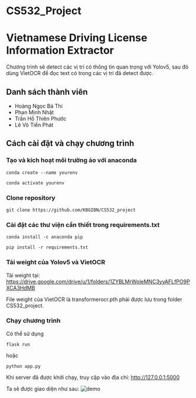 # CS532_Project
# Vietnamese Driving License Information Extractor

Chương trình sẽ detect các vị trí có thông tin quan trọng với Yolov5, sau đó dùng VietOCR để đọc text có trong các vị trí đã detect được.

## Danh sách thành viên
- Hoàng Ngọc Bá Thi
- Phan Minh Nhật
- Trần Hồ Thiên Phước
- Lê Võ Tiến Phát

## Cách cài đặt và chạy chương trình
### Tạo và kích hoạt môi trường ảo với anaconda
```
conda create --name yourenv
```

```
conda activate yourenv
```
### Clone repository
```
git clone https://github.com/KBGIBN/CS532_project
```

### Cài đặt các thư viện cần thiết trong requirements.txt
```
conda install -c anaconda pip
```
```
pip install -r requirements.txt
```
### Tải weight của Yolov5 và VietOCR
Tải weight tại: https://drive.google.com/drive/u/1/folders/1ZYBLMrWoleMNC3yyAFLfPO9PXCA3HdMB

File weight của VietOCR là transformerocr.pth phải được lưu trong folder CS532_project.  

### Chạy chương trình 
Có thể sử dụng
```
flask run
```
hoặc
```
python app.py
```
Khi server đã được khởi chạy, truy cập vào địa chỉ: http://127.0.0.1:5000

Ta sẽ được giao diện như sau: 
![demo](demo.jpg)
